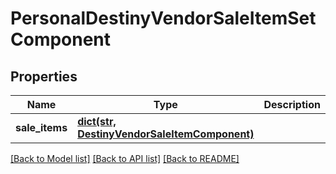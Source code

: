 # PersonalDestinyVendorSaleItemSetComponent

## Properties
Name | Type | Description | Notes
------------ | ------------- | ------------- | -------------
**sale_items** | [**dict(str, DestinyVendorSaleItemComponent)**](DestinyVendorSaleItemComponent.md) |  | [optional] 

[[Back to Model list]](../README.md#documentation-for-models) [[Back to API list]](../README.md#documentation-for-api-endpoints) [[Back to README]](../README.md)


